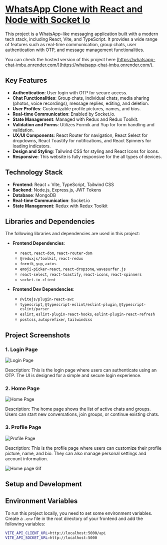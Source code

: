 # [WhatsApp Clone with React and Node with Socket Io ](https://whatsapp-chat-imbu.onrender.com/)

This project is a WhatsApp-like messaging application built with a modern tech stack, including React, Vite, and TypeScript. It provides a wide range of features such as real-time communication, group chats, user authentication with OTP, and message management functionalities.

You can check the hosted version of this project here [https://whatsapp-chat-imbu.onrender.com/](https://whatsapp-chat-imbu.onrender.com/).

## Key Features


- **Authentication**: User login with OTP for secure access.
- **Chat Functionalities**: Group chats, individual chats, media sharing (photos, voice recordings), message replies, editing, and deletion.
- **User Profiles**: Customizable profile pictures, names, and bios.
- **Real-time Communication**: Enabled by Socket.io.
- **State Management**: Managed with Redux and Redux Toolkit.
- **Validation and Forms**: Utilizes Formik and Yup for form handling and validation.
- **UX/UI Components**: React Router for navigation, React Select for dropdowns, React Toastify for notifications, and React Spinners for loading indicators.
- **Design and Styling**: Tailwind CSS for styling and React Icons for icons.
- **Responsive**: This website is fully responsive for the all types of devices.

## Technology Stack

- **Frontend**: React + Vite, TypeScript, Tailwind CSS
- **Backend**: Node.js, Express.js, JWT Tokens
- **Database**: MongoDB
- **Real-time Communication**: Socket.io
- **State Management**: Redux with Redux Toolkit

## Libraries and Dependencies

The following libraries and dependencies are used in this project:

- **Frontend Dependencies**:
  - `react`, `react-dom`, `react-router-dom`
  - `@reduxjs/toolkit`, `react-redux`
  - `formik`, `yup`, `axios`
  - `emoji-picker-react`, `react-dropzone`, `wavesurfer.js`
  - `react-select`, `react-toastify`, `react-icons`, `react-spinners`
  - `socket.io-client`

- **Frontend Dev Dependencies**:
  - `@vitejs/plugin-react-swc`
  - `typescript`, `@typescript-eslint/eslint-plugin`, `@typescript-eslint/parser`
  - `eslint`, `eslint-plugin-react-hooks`, `eslint-plugin-react-refresh`
  - `postcss`, `autoprefixer`, `tailwindcss`



## Project Screenshots

### 1. Login Page

![Login Page](https://res.cloudinary.com/dsnq9xdwt/image/upload/v1715265169/Screenshot_219_p6sofo.png)

Description: This is the login page where users can authenticate using an OTP. The UI is designed for a simple and secure login experience.

### 2. Home Page

![Home Page](https://res.cloudinary.com/dsnq9xdwt/image/upload/v1715265169/Screenshot_221_i2frib.png)

Description: The home page shows the list of active chats and groups. Users can start new conversations, join groups, or continue existing chats.

### 3. Profile Page

![Profile Page](https://res.cloudinary.com/dsnq9xdwt/image/upload/v1715265169/Screenshot_220_lzcs5r.png)

Description: This is the profile page where users can customize their profile picture, name, and bio. They can also manage personal settings and account information.

![Home page Gif](https://res.cloudinary.com/dsnq9xdwt/image/upload/v1715265914/Whatsapp-GoogleChrome2024-05-0920-07-28-ezgif.com-video-to-gif-converter_wlzlm5.gif)


## Setup and Development

## Environment Variables

To run this project locally, you need to set some environment variables. Create a `.env` file in the root directory of your frontend and add the following variables:

```bash
VITE_API_CLIENT_URL=http://localhost:5000/api
VITE_API_SOCKET_URL=http://localhost:5000
